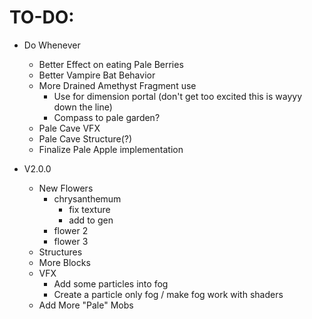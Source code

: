 TO-DO:
=

- Do Whenever
  - Better Effect on eating Pale Berries
  - Better Vampire Bat Behavior
  - More Drained Amethyst Fragment use
    - Use for dimension portal (don't get too excited this is wayyy down the line)
    - Compass to pale garden?
  - Pale Cave VFX
  - Pale Cave Structure(?)
  - Finalize Pale Apple implementation

  
- V2.0.0
  - New Flowers
    - chrysanthemum
      - fix texture
      - add to gen
    - flower 2
    - flower 3
  - Structures
  - More Blocks
  - VFX
    - Add some particles into fog
    - Create a particle only fog / make fog work with shaders
  - Add More "Pale" Mobs
